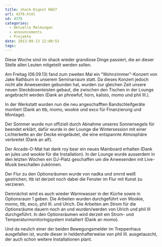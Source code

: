 ```yaml
---
title: shack-Digest KW37
url: 4376.html
id: 4376
categories:
  - Aktuelle Meldungen
  - announcements
  - Projekte
date: 2013-09-13 12:00:53
tags:
---
```


Diese Woche sind im shack wieder grandiose Dinge passiert, die an dieser Stelle allen Leuten mitgeteilt werden sollen.

Am Freitag (06.09.13) fand zum zweiten Mal ein "Wohnzimmer"-Konzert von Jake Rathburn in unserem Seminarraum statt. Da dieses Konzert jedoch nicht alle Anwesenden gebunden hat, wurden zur gleichen Zeit unsere neuen Steckdosenleisten gebaut, die zwischen den Tischen in der Lounge angebracht werden (Dank an phrewfuf, horn, kalisto, momo und phil III.).

In der Werkstatt wurden nun die neu angeschafften Bandschleifgeräte montiert (Dank an ttb, momo, wookie und exco für Finanzierung und Montage).

Der Sommer wurde nun offiziell durch Abnahme unseres Sonnensegels für beendet erklärt, dafür wurde in der Lounge die Wintersession mit einer Lichterkette an der Decke eingeläutet, die eine entspannte Atmosphäre verbreitet (Dank an alf).

Der Arcade-O-Mat hat dank roy bear ein neues Mainboard erhalten (Dank an jules und wookie für die Installation). In der Lounge wurde ausserdem in den letzten Wochen ein DJ-Platz geschaffen um die Anwesenden mit Live-Musik beschallen zukönnen.

Der Flur zu den Optionsräumen wurde von nadka und smrrd weiß gestrichen, ttb ist derzeit noch dabei die Fenster im Flur mit Kunst zu verzieren.

Demnächst wird es auch wieder Warmwasser in der Küche sowie in Optionsraum 1 geben. Die Arbeiten wurden durchgeführt von Wookie, momo, ttb, exco, phil III. und Ulrich. Die Arbeiten am Strom für die Optionsräume dauern noch an und wurden/werden von Ulrich und phil III durchgeführt. In den Optionsräumen wird derzeit ein Strom- und Temperaturmonitoringsystem installiert (Dank an momo).

Und da neulich einer der beiden Bewegungsmelder im Treppenhaus ausgefallen ist, wurde dieser in heldenhafterweise von phil III. ausgetauscht, der auch schon weitere Installationen plant.